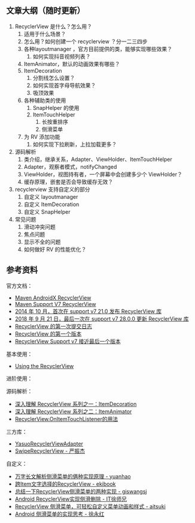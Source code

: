 ## 文章大纲（随时更新）

1. RecyclerView 是什么？怎么用？
    1. 适用于什么场景？
    2. 怎么用？如何创建一个 recyclerview ？分一二三四步
    3. 各种layoutmanager ，官方目前提供的类，能够实现哪些效果？
        1. 如何实现抖音视频列表？
    4. ItemAnimator，默认的动画效果有哪些？
    5. ItemDecoration
        1. 分割线怎么设置？
        2. 如何实现首字母导航效果？
        3. 吸顶效果
    6. 各种辅助类的使用
        1. SnapHelper 的使用
        2. ItemTouchHelper
            1. 长按重排序
            2. 侧滑菜单
    7. 为 RV 添加功能
        1. 如何实现下拉刷新，上拉加载更多？
2. 源码解析
    1. 类介绍，继承关系，Adapter、ViewHolder、ItemTouchHelper
    2. Adapter，观察者模式，notifyChanged
    3. ViewHolder，视图持有者，一个屏幕中会创建多少个 ViewHolder？
    4. 缓存原理，嵌套是否会导致缓存无效？
3. recyclerview 支持自定义的部分
    1. 自定义 layoutmanager
    2. 自定义 ItemDecoration
    3. 自定义 SnapHelper
4. 常见问题
    1. 滑动冲突问题
    2. 焦点问题
    3. 显示不全的问题
    4. 如何做好 RV 的性能优化？

## 参考资料

官方文档：

- [Maven AndroidX RecyclerView](https://mvnrepository.com/artifact/androidx.recyclerview/recyclerview)
- [Maven Support V7 RecyclerView](https://mvnrepository.com/artifact/com.android.support/recyclerview-v7)
- [2014 年 10 月，首次在 support v7 21.0 发布 RecyclerView 库](https://developer.android.com/topic/libraries/support-library/rev-archive?hl=zh-cn#october-2014)
- [2018 年 9 月 21 日，最后一次在 support v7 28.0.0 更新 RecyclerView 库](https://developer.android.com/topic/libraries/support-library/revisions?hl=zh-cn#september-21,-2018)
- [RecyclerView 的第一次提交日志](https://android.googlesource.com/platform/frameworks/support/+/009b4ef9d97e1cc237477e3284fc305bb1438cc9)
- [RecyclerView 的第一个版本](https://android.googlesource.com/platform/frameworks/support/+/refs/tags/android-5.0.0_r1/v7/recyclerview/)
- [RecyclerView Support v7 接近最后一个版本](https://android.googlesource.com/platform/frameworks/support/+/refs/tags/android-9.0.0_r61/v7/recyclerview/)

基本使用：

- [Using the RecyclerView](https://guides.codepath.com/android/using-the-recyclerview)

进阶使用：

源码解析：

- [深入理解 RecyclerView 系列之一：ItemDecoration](https://blog.piasy.com/2016/03/26/Insight-Android-RecyclerView-ItemDecoration/index.html)
- [深入理解 RecyclerView 系列之二：ItemAnimator](https://blog.piasy.com/2016/04/04/Insight-Android-RecyclerView-ItemAnimator/index.html)
- [RecyclerView.OnItemTouchListener的用法](https://www.sunmoonblog.com/2017/02/24/rv-on-item-touch-listener/)

三方库：

- [YasuoRecyclerViewAdapter](https://github.com/q876625596/YasuoRecyclerViewAdapter)
- [SwipeRecyclerView - 严振杰](https://github.com/yanzhenjie/SwipeRecyclerView)

自定义：

- [万字长文解析侧滑菜单的俩种实现原理 - yuanhao](https://juejin.cn/post/7114557569561001992)
- [跨Item文字选择的RecyclerView - ekibook](https://ekibun.github.io/ekibook/2020/05/17/selectablerecyclerview/)
- [总结一下RecyclerView侧滑菜单的两种实现 - giswangsj](https://juejin.cn/post/6997013239926095880)
- [Android RecyclerView实现侧滑删除 - IT徐师兄](https://blog.csdn.net/yujun2023/article/details/130787198)
- [RecyclerView 侧滑菜单，可轻松自定义菜单动画和样式 - aitsuki](https://www.wanandroid.com/blog/show/3151)
- [Android 侧滑菜单的实现思考 - 徐永红](https://xuyonghong.cn/2021/11/25/Android-SwipeMenuLayout-Ponder/)
